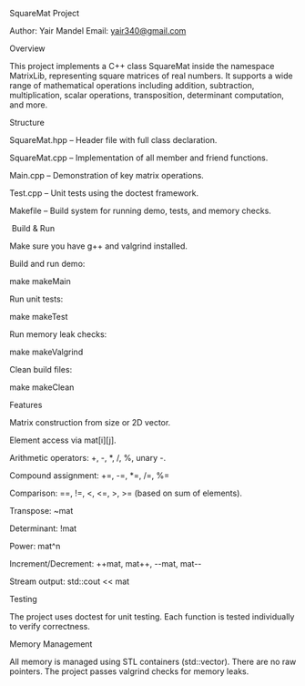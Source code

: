 SquareMat Project

Author: Yair Mandel
Email: yair340@gmail.com

Overview

This project implements a C++ class SquareMat inside the namespace MatrixLib, representing square matrices of real numbers. It supports a wide range of mathematical operations including addition, subtraction, multiplication, scalar operations, transposition, determinant computation, and more.

Structure

SquareMat.hpp – Header file with full class declaration.

SquareMat.cpp – Implementation of all member and friend functions.

Main.cpp – Demonstration of key matrix operations.

Test.cpp – Unit tests using the doctest framework.

Makefile – Build system for running demo, tests, and memory checks.

 Build & Run

Make sure you have g++ and valgrind installed.

Build and run demo:

make makeMain

Run unit tests:

make makeTest

Run memory leak checks:

make makeValgrind

Clean build files:

make makeClean

 Features

Matrix construction from size or 2D vector.

Element access via mat[i][j].

Arithmetic operators: +, -, *, /, %, unary -.

Compound assignment: +=, -=, *=, /=, %=

Comparison: ==, !=, <, <=, >, >= (based on sum of elements).

Transpose: ~mat

Determinant: !mat

Power: mat^n

Increment/Decrement: ++mat, mat++, --mat, mat--

Stream output: std::cout << mat

 Testing

The project uses doctest for unit testing. Each function is tested individually to verify correctness.

 Memory Management

All memory is managed using STL containers (std::vector). There are no raw pointers. The project passes valgrind checks for memory leaks.